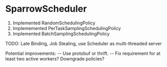 SparrowScheduler
================

1) Implemented RandomSchedulingPolicy
2) Implememented PerTaskSamplingSchedulingPolicy
3) Implemented BatchSamplingSchedulingPolicy

TODO: Late Binding, Job Stealing, use Scheduler as multi-threaded server

Potential improvements:
-- Use protobuf or thrift.
-- Fix requirement for at least two active workers? Downgrade policies?
